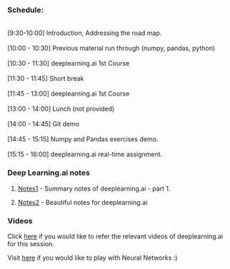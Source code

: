 ### Schedule:
<br>[9:30-10:00] Introduction, Addressing the road map.</br>
<br>[10:00 - 10:30] Previous material run through (numpy, pandas, python)</br>
<br>[10:30 - 11:30] deeplearning.ai 1st Course</br>
<br>[11:30 - 11:45] Short break</br>
<br>[11:45 - 13:00] deeplearning.ai 1st Course</br>
<br>[13:00 - 14:00] Lunch (not provided)</br>
<br>[14:00 - 14:45] Git demo</br>
<br>[14:45 - 15:15] Numpy and Pandas exercises demo.</br>
<br>[15:15 - 16:00] deeplearning.ai real-time assignment.</br>

### Deep Learning.ai notes 

1. [Notes1](https://github.com/mbadry1/DeepLearning.ai-Summary/tree/master/1-%20Neural%20Networks%20and%20Deep%20Learning) - Summary notes of deeplearning.ai -  part 1.

2. [Notes2](https://www.slideshare.net/TessFerrandez/notes-from-coursera-deep-learning-courses-by-andrew-ng) - Beautiful notes for deeplearning.ai

### Videos

Click [here](https://www.youtube.com/watch?v=CS4cs9xVecg&list=PLkDaE6sCZn6Ec-XTbcX1uRg2_u4xOEky0) if you would like to refer the relevant videos of deeplearning.ai for this session.

Visit [here](https://playground.tensorflow.org/#activation=tanh&batchSize=10&dataset=circle&regDataset=reg-plane&learningRate=0.03&regularizationRate=0&noise=0&networkShape=4,2&seed=0.52545&showTestData=false&discretize=false&percTrainData=50&x=true&y=true&xTimesY=false&xSquared=false&ySquared=false&cosX=false&sinX=false&cosY=false&sinY=false&collectStats=false&problem=classification&initZero=false&hideText=false) if you would like to play with Neural Networks :)
